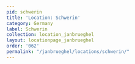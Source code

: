 ```yaml
---
pid: schwerin
title: 'Location: Schwerin'
category: Germany
label: Schwerin
collection: location_janbrueghel
layout: locationpage_janbrueghel
order: '062'
permalink: "/janbrueghel/locations/schwerin/"
---
```

